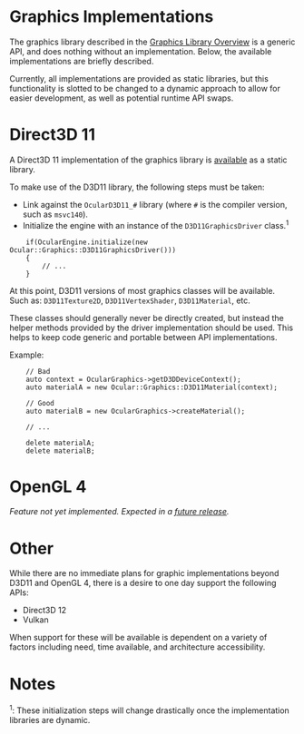 # Graphics Implementations

The graphics library described in the [Graphics Library Overview](/ocular-engine/docs/overview/overview_graphics_library.html) is a generic API, and does nothing without an implementation. Below, the available implementations are briefly described.

Currently, all implementations are provided as static libraries, but this functionality is slotted to be changed to a dynamic approach to allow for easier development, as well as potential runtime API swaps.

# Direct3D 11

A Direct3D 11 implementation of the graphics library is [available](https://github.com/ssell/OcularEngine/tree/master/OcularD3D11) as a static library. 

To make use of the D3D11 library, the following steps must be taken:

* Link against the `OcularD3D11_#` library (where `#` is the compiler version, such as `msvc140`).
* Initialize the engine with an instance of the `D3D11GraphicsDriver` class.<sup>1</sup>

```
    if(OcularEngine.initialize(new Ocular::Graphics::D3D11GraphicsDriver()))
    {
        // ...
    }
``` 

At this point, D3D11 versions of most graphics classes will be available. Such as: `D3D11Texture2D`, `D3D11VertexShader`, `D3D11Material`, etc.

These classes should generally never be directly created, but instead the helper methods provided by the driver implementation should be used. This helps to keep code generic and portable between API implementations.

Example:

```
    // Bad
    auto context = OcularGraphics->getD3DDeviceContext();
    auto materialA = new Ocular::Graphics::D3D11Material(context);

    // Good
    auto materialB = new OcularGraphics->createMaterial();

    // ...

    delete materialA;
    delete materialB;
```

# OpenGL 4

_Feature not yet implemented. Expected in a [future release](/ocular-engine/roadmap.html)._

# Other

While there are no immediate plans for graphic implementations beyond D3D11 and OpenGL 4, there is a desire to one day support the following APIs:

* Direct3D 12
* Vulkan

When support for these will be available is dependent on a variety of factors including need, time available, and architecture accessibility. 

# Notes

<sup>1</sup>: These initialization steps will change drastically once the implementation libraries are dynamic.
